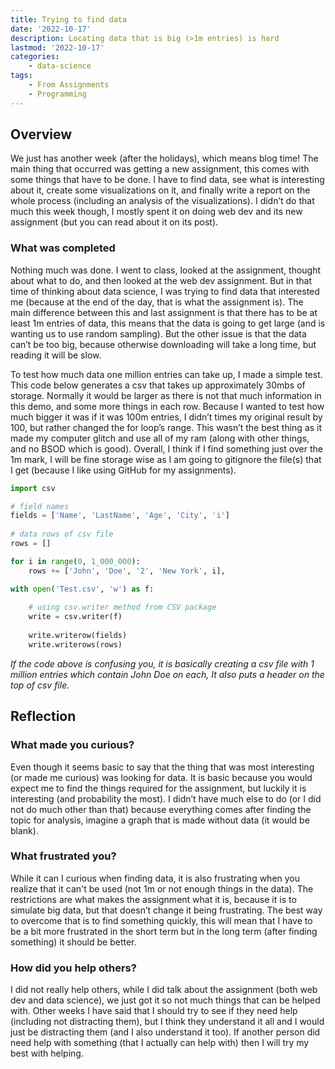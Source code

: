 ```yaml
---
title: Trying to find data 
date: '2022-10-17'
description: Locating data that is big (>1m entries) is hard
lastmod: '2022-10-17'
categories: 
    - data-science 
tags: 
    - From Assignments
    - Programming
---
```


## Overview

We just has another week (after the holidays), which means blog time! The main thing that occurred was getting a new assignment, this comes with some things that have to be done. I have to find data, see what is interesting about it, create some visualizations on it, and finally write a report on the whole process (including an analysis of the visualizations). I didn’t do that much this week though, I mostly spent it on doing web dev and its new assignment (but you can read about it on its post).

### What was completed

Nothing much was done. I went to class, looked at the assignment, thought about what to do, and then looked at the web dev assignment. But in that time of thinking about data science, I was trying to find data that interested me (because at the end of the day, that is what the assignment is). The main difference between this and last assignment is that there has to be at least 1m entries of data, this means that the data is going to get large (and is wanting us to use random sampling). But the other issue is that the data can’t be too big, because otherwise downloading will take a long time, but reading it will be slow.

To test how much data one million entries can take up, I made a simple test. This code below generates a csv that takes up approximately 30mbs of storage. Normally it would be larger as there is not that much information in this demo, and some more things in each row. Because I wanted to test how much bigger it was if it was 100m entries, I didn’t times my original result by 100, but rather changed the for loop’s range. This wasn’t the best thing as it made my computer glitch and use all of my ram (along with other things, and no BSOD which is good). Overall, I think if I find something just over the 1m mark, I will be fine storage wise as I am going to gitignore the file(s) that I get (because I like using GitHub for my assignments).

```python
import csv

# field names 
fields = ['Name', 'LastName', 'Age', 'City', 'i'] 
    
# data rows of csv file 
rows = []

for i in range(0, 1_000_000):
    rows += ['John', 'Doe', '2', 'New York', i],

with open('Test.csv', 'w') as f:
      
    # using csv.writer method from CSV package
    write = csv.writer(f)
      
    write.writerow(fields)
    write.writerows(rows)
```

*If the code above is confusing you, it is basically creating a csv file with 1 million entries which contain John Doe on each, It also puts a header on the top of csv file.*

## Reflection

### What made you curious?

Even though it seems basic to say that the thing that was most interesting (or made me curious) was looking for data. It is basic because you would expect me to find the things required for the assignment, but luckily it is interesting (and probability the most). I didn’t have much else to do (or I did not do much other than that) because everything comes after finding the topic for analysis, imagine a graph that is made without data (it would be blank).

### What frustrated you?

While it can I curious when finding data, it is also frustrating when you realize that it can't be used (not 1m or not enough things in the data). The restrictions are what makes the assignment what it is, because it is to simulate big data, but that doesn’t change it being frustrating. The best way to overcome that is to find something quickly, this will mean that I have to be a bit more frustrated in the short term but in the long term (after finding something) it should be better.

### How did you help others?

I did not really help others, while I did talk about the assignment (both web dev and data science), we just got it so not much things that can be helped with. Other weeks I have said that I should try to see if they need help (including not distracting them), but I think they understand it all and I would just be distracting them (and I also understand it too). If another person did need help with something (that I actually can help with) then I will try my best with helping.
